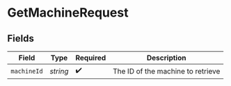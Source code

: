 # GetMachineRequest


## Fields

| Field                             | Type                              | Required                          | Description                       |
| --------------------------------- | --------------------------------- | --------------------------------- | --------------------------------- |
| `machineId`                       | *string*                          | :heavy_check_mark:                | The ID of the machine to retrieve |